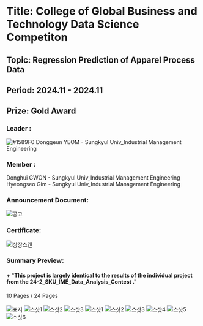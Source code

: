 # Title: College of Global Business and Technology Data Science Competiton <br/>
## Topic: Regression Prediction of Apparel Process Data<br/>
## Period: 2024.11 - 2024.11 <br/>
## Prize: Gold Award<br/>

### Leader : <br/>
![#1589F0](https://placehold.co/15x15/1589F0/1589F0.png) Donggeun YEOM - Sungkyul Univ_Industrial Management Engineering <br/>
### Member : <br/>
Donghui GWON - Sungkyul Univ_Industrial Management Engineering <br/>
Hyeongseo Gim - Sungkyul Univ_Industrial Management Engineering <br/>

### Announcement Document:<br/>
![공고](https://github.com/user-attachments/assets/23d9cb44-8de8-41f4-8527-3a24e652e054)

### Certificate:<br/>
![상장스캔](https://github.com/user-attachments/assets/cdbe2d22-a3b2-4ecc-b7ab-fdd2db9f3596)

### Summary Preview:<br/>
#### + "This project is largely identical to the results of the individual project from the 24-2_SKU_IME_Data_Analysis_Contest ."<br/>
10 Pages / 24 Pages<br/>
<br/>
![표지](https://github.com/user-attachments/assets/b898212d-a85e-4557-be92-325e389f3d9e)
![스샷1](https://github.com/user-attachments/assets/520eb2f7-44c3-43d2-8318-51f5af052718)
![스샷2](https://github.com/user-attachments/assets/0c71fbde-abe9-42d6-aaac-15d086c7ea5d)
![스샷3](https://github.com/user-attachments/assets/7c211c7c-2b95-4293-8ec5-732a6e21f9bd)
![스샷1](https://github.com/user-attachments/assets/59697b24-c025-4a50-97e5-b42087b457fb)
![스샷2](https://github.com/user-attachments/assets/3bb1e4c1-9521-4827-b1d1-a78f15beec25)
![스샷3](https://github.com/user-attachments/assets/b252034f-6def-42ac-98d1-04197c45f43d)
![스샷4](https://github.com/user-attachments/assets/00b02c9e-8dfb-4390-b1de-0e8f4681a6d7)
![스샷5](https://github.com/user-attachments/assets/5a6648e0-b879-491f-8b07-cca61cb90cc0)
![스샷6](https://github.com/user-attachments/assets/6e855de6-be8d-4be0-9d72-70093cda39aa)
